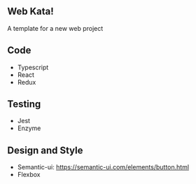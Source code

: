 ## Web Kata!

A template for a new web project 

## Code

- Typescript
- React 
- Redux

## Testing

- Jest
- Enzyme

## Design and Style

- Semantic-ui: https://semantic-ui.com/elements/button.html
- Flexbox